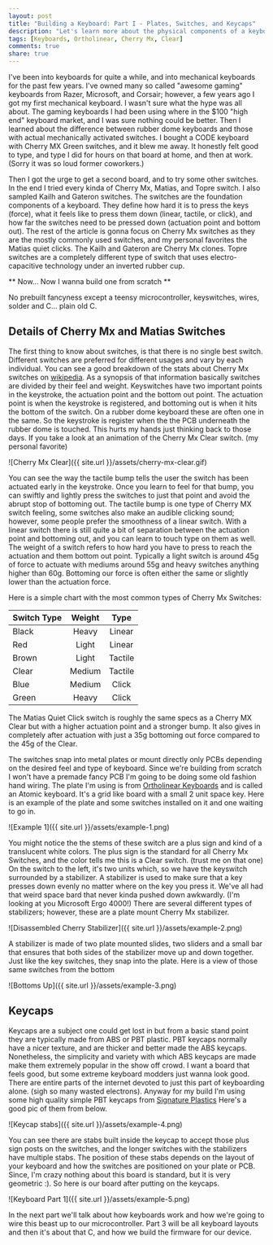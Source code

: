 ```yaml
---
layout: post
title: "Building a Keyboard: Part I - Plates, Switches, and Keycaps"
description: "Let's learn more about the physical components of a keyboard"
tags: [Keyboards, Ortholinear, Cherry Mx, Clear]
comments: true
share: true
---
```


I've been into keyboards for quite a while, and into mechanical keyboards for
the past few years. I've owned many so called "awesome gaming" keyboards from
Razer, Microsoft, and Corsair; however, a few years ago I got my first
mechanical keyboard. I wasn't sure what the hype was all about. The gaming
keyboards I had been using where in the $100 "high end" keyboard market, and  I
was sure nothing could be better. Then I learned about the difference between
rubber dome keyboards and those with actual mechanically activated switches. I
bought a CODE keyboard with Cherry MX Green switches, and it blew me away. It
honestly felt good to type, and type I did for hours on that board at home, and
then at work. (Sorry it was so loud former coworkers.)

Then I got the urge to get a second board, and to try some other switches. In
the end I tried every kinda of Cherry Mx, Matias, and Topre switch. I also
sampled Kailh and Gateron switches. The switches are the foundation components
of a keyboard. They define how hard it is to press the keys (force), what it
feels like to press them down (linear, tactile, or click), and how far the
switches need to be pressed down (actuation point and bottom out). The rest of
the article is gonna focus on Cherry Mx switches as they are the mostly commonly
used switches, and my personal favorites the Matias quiet clicks. The Kailh and
Gateron are Cherry Mx clones. Topre switches are a completely different type of
switch that uses electro-capacitive technology under an inverted rubber cup.

** Now... Now I wanna build one from scratch **

No prebuilt fancyness except a teensy microcontroller, keyswitches, wires,
solder and C... plain old C.

Details of Cherry Mx and Matias Switches
----------------------------------------

The first thing to know about switches, is that there is no single best switch.
Different switches are preferred for different usages and vary by each
individual. You can see a good breakdown of the stats about Cherry Mx switches
on [wikipedia](http://en.wikipedia.org/wiki/ZF_Electronics#Cherry_switches). As
a synopsis of that information basically switches are divided by their feel and
weight. Keyswitches have two important points in the keystroke, the actuation
point and the bottom out point. The actuation point is when the keystroke is
registered, and bottoming out is when it hits the bottom of the switch. On a
rubber dome keyboard these are often one in the same. So the keystroke is
register when the the PCB underneath the rubber dome is touched. This hurts my
hands just thinking back to those days. If you take a look at an animation of
the Cherry Mx Clear switch. (my personal favorite)

![Cherry Mx Clear]({{ site.url }}/assets/cherry-mx-clear.gif)

You can see the way the tactile bump tells the user the switch
has been actuated early in the keystroke. Once you learn to feel for that bump,
you can swiftly and lightly press the switches to just that point and avoid the
abrupt stop of bottoming out. The tactile bump is one type of Cherry MX switch
feeling, some switches also make an audible clicking sound; however, some people
prefer the smoothness of a linear switch. With a linear switch there is still
quite a bit of separation between the actuation point and bottoming out, and you
can learn to touch type on them as well. The weight of a switch refers to how
hard you have to press to reach the actuation and them bottom out point.
Typically a light switch is around 45g of force to actuate with mediums around
55g and heavy switches anything higher than 60g. Bottoming our force is often
either the same or slightly lower than the actuation force.

Here is a simple chart with the most common types of Cherry Mx Switches:

| Switch Type | Weight | Type |
| ----------- |:------:|:----:|
| Black       | Heavy  | Linear |
| Red | Light | Linear |
| Brown | Light | Tactile |
| Clear | Medium | Tactile |
| Blue | Medium | Click |
| Green | Heavy | Click |

The Matias Quiet Click switch is roughly the same specs as a Cherry MX Clear but
with a higher actuation point and a stronger bump. It also gives in completely
after actuation with just a 35g bottoming out force compared to the 45g of the
Clear.

The switches snap into metal plates or mount directly only PCBs depending on the
desired feel and type of keyboard. Since we're building from scratch I won't
have a premade fancy PCB I'm going to be doing some old fashion hand wiring. The
plate I'm using is from [Ortholinear Keyboards](http://www.ortholinearkeyboards.com)
and is called an Atomic keyboard. It's a grid like board with a small 2 unit
space key. Here is an example of the plate and some switches installed on it and
one waiting to go in.

![Example 1]({{ site.url }}/assets/example-1.png)

You might notice the the stems of these switch are a plus sign and kind of a
translucent white colors. The plus sign is the standard for all Cherry Mx
Switches, and the color tells me this is a Clear switch. (trust me on that one)
On the switch to the left, it's two units which, so we have the keyswitch
surrounded by a stabilizer. A stabilizer is used to make sure that a key presses
down evenly no matter where on the key you press it. We've all had that weird
space bard that never kinda pushed down awkwardly. (I'm looking at you Microsoft
Ergo 4000!) There are several different types of stabilizers; however, these are
a plate mount Cherry Mx stabilizer.

![Disassembled Cherry Stabilizer]({{ site.url }}/assets/example-2.png)

A stabilizer is made of two plate mounted slides, two sliders and a small bar
that ensures that both sides of the stabilizer move up and down together.
Just like the key switches, they snap into the plate. Here is a view of those
same switches from the bottom

![Bottoms Up]({{ site.url }}/assets/example-3.png)

Keycaps
-------

Keycaps are a subject one could get lost in but from a basic stand point they
are typically made from ABS or PBT plastic. PBT keycaps normally have a nicer
texture, and are thicker and better made the ABS keycaps. Nonetheless, the
simplicity and variety with which ABS keycaps are made make them extremely
popular in the show off crowd. I want a board that feels good, but some extreme
keyboard modders just wanna look good. There are entire parts of the internet
devoted to just this part of keyboarding alone. (sigh so many wasted electrons).
Anyway for my build I'm using some high quality simple PBT keycaps from
[Signature Plastics](http://www.pimpmykeyboard.com) Here's a good pic of them
from below.

![Keycap stabs]({{ site.url }}/assets/example-4.png)

You can see there are stabs built inside the keycap to accept those plus sign
posts on the switches, and the longer switches with the stabilizers have
multiple stabs. The position of these stabs depends on the layout of your
keyboard and how the switches are positioned on your plate or PCB. Since, I'm
crazy nothing about this board is standard, but it is very geometric :). So
here is our board after putting on the keycaps.

![Keyboard Part 1]({{ site.url }}/assets/example-5.png)

In the next part we'll talk about how keyboards work and how we're going to wire
this beast up to our microcontroller. Part 3 will be all keyboard layouts and
then it's about that C, and how we build the firmware for our device.
